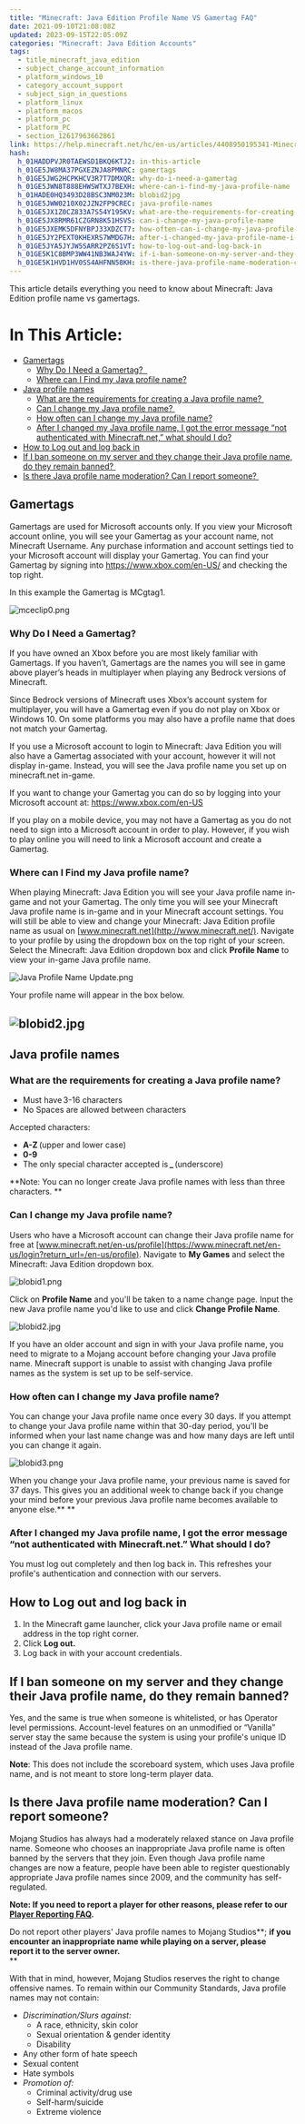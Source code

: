 ```yaml
---
title: "Minecraft: Java Edition Profile Name VS Gamertag FAQ"
date: 2021-09-10T21:08:08Z
updated: 2023-09-15T22:05:09Z
categories: "Minecraft: Java Edition Accounts"
tags:
  - title_minecraft_java_edition
  - subject_change_account_information
  - platform_windows_10
  - category_account_support
  - subject_sign_in_questions
  - platform_linux
  - platform_macos
  - platform_pc
  - platform_PC
  - section_12617963662861
link: https://help.minecraft.net/hc/en-us/articles/4408950195341-Minecraft-Java-Edition-Profile-Name-VS-Gamertag-FAQ
hash:
  h_01HADDPVJR0TAEWSD1BKQ6KTJ2: in-this-article
  h_01GE5JW8MA37PGXEZNJA8PMNRC: gamertags
  h_01GE5JWG2HCPKHCV3R7T7DMXQR: why-do-i-need-a-gamertag
  h_01GE5JWN8T888EHWSWTXJ7BEXH: where-can-i-find-my-java-profile-name
  h_01HADE0HQ3493D28BSC3NM023M: blobid2jpg
  h_01GE5JWW0210X02JZN2FP9CREC: java-profile-names
  h_01GE5JX1Z0CZ833A7S54Y195KV: what-are-the-requirements-for-creating-a-java-profile-name
  h_01GE5JX8RMR61CZGRN8K51HSVS: can-i-change-my-java-profile-name
  h_01GE5JXEMK5DFNYBPJ33XDZCT7: how-often-can-i-change-my-java-profile-name
  h_01GE5JY2PEXT0KHEXRS7WMDG7H: after-i-changed-my-java-profile-name-i-got-the-error-message-not-authenticated-with-minecraftnet-what-should-i-do
  h_01GE5JYA5JYJW5SARR2PZ6S1VT: how-to-log-out-and-log-back-in
  h_01GE5K1C8BMP3WW41NB3WAJ4YW: if-i-ban-someone-on-my-server-and-they-change-their-java-profile-name-do-they-remain-banned
  h_01GE5K1HVD1HV0SS4AHFNN58KH: is-there-java-profile-name-moderation-can-i-report-someone
---
```


This article details everything you need to know about Minecraft: Java Edition profile name vs gamertags.

# In This Article:

- [Gamertags](#gamertags)
  - [Why Do I Need a Gamertag?  ](#why-do-i-need-a-gamertag)
  - [Where can I Find my Java profile name?](#where-can-i-find-my-java-profile-name)
- [Java profile names](#java-profile-names)
  - [What are the requirements for creating a Java profile name? ](#what-are-the-requirements-for-creating-a-java-profile-name)
  - [Can I change my Java profile name? ](#can-i-change-my-java-profile-name)
  - [How often can I change my Java profile name?](#how-often-can-i-change-my-java-profile-name)
  - [After I changed my Java profile name, I got the error message “not authenticated with Minecraft.net,” what should I do?](#after-i-changed-my-java-profile-name-i-got-the-error-message-not-authenticated-with-minecraftnet-what-should-i-do)
- [How to Log out and log back in](#how-to-log-out-and-log-back-in)
- [If I ban someone on my server and they change their Java profile name, do they remain banned? ](#if-i-ban-someone-on-my-server-and-they-change-their-java-profile-name-do-they-remain-banned)
- [Is there Java profile name moderation? Can I report someone? ](#is-there-java-profile-name-moderation-can-i-report-someone)

## Gamertags

Gamertags are used for Microsoft accounts only. If you view your Microsoft account online, you will see your Gamertag as your account name, not Minecraft Username. Any purchase information and account settings tied to your Microsoft account will display your Gamertag. You can find your Gamertag by signing into <https://www.xbox.com/en-US/> and checking the top right.   

In this example the Gamertag is MCgtag1.  

![mceclip0.png](https://minecrafthelp.zendesk.com/hc/article_attachments/4408949981325)

### Why Do I Need a Gamertag?  

If you have owned an Xbox before you are most likely familiar with Gamertags. If you haven’t, Gamertags are the names you will see in game above player’s heads in multiplayer when playing any Bedrock versions of Minecraft.  

Since Bedrock versions of Minecraft uses Xbox’s account system for multiplayer, you will have a Gamertag even if you do not play on Xbox or Windows 10. On some platforms you may also have a profile name that does not match your Gamertag. 

If you use a Microsoft account to login to Minecraft: Java Edition you will also have a Gamertag associated with your account, however it will not display in-game. Instead, you will see the Java profile name you set up on minecraft.net in-game.  

If you want to change your Gamertag you can do so by logging into your Microsoft account at: <https://www.xbox.com/en-US>  

If you play on a mobile device, you may not have a Gamertag as you do not need to sign into a Microsoft account in order to play. However, if you wish to play online you will need to link a Microsoft account and create a Gamertag. 

### Where can I Find my Java profile name?

When playing Minecraft: Java Edition you will see your Java profile name in-game and not your Gamertag. The only time you will see your Minecraft Java profile name is in-game and in your Minecraft account settings. You will still be able to view and change your Minecraft: Java Edition profile name as usual on [www.minecraft.net](http://www.minecraft.net/). Navigate to your profile by using the dropdown box on the top right of your screen. Select the Minecraft: Java Edition dropdown box and click **Profile Name** to view your in-game Java profile name.

![Java Profile Name Update.png](https://minecrafthelp.zendesk.com/hc/article_attachments/19543249788429)

Your profile name will appear in the box below.

## ![blobid2.jpg](https://minecrafthelp.zendesk.com/hc/article_attachments/6023923635085)

## Java profile names

### What are the requirements for creating a Java profile name? 

- Must have 3-16 characters
- No Spaces are allowed between characters

Accepted characters: 

- **A-Z** (upper and lower case)
- **0-9**
- The only special character accepted is **\_** (underscore)

**Note: You can no longer create Java profile names with less than three characters. **

### Can I change my Java profile name? 

Users who have a Microsoft account can change their Java profile name for free at [www.minecraft.net/en-us/profile](https://www.minecraft.net/en-us/login?return_url=/en-us/profile). Navigate to **My Games** and select the Minecraft: Java Edition dropdown box. 

![blobid1.png](https://minecrafthelp.zendesk.com/hc/article_attachments/6023801543949)

Click on **Profile Name** and you'll be taken to a name change page. Input the new Java profile name you'd like to use and click **Change Profile Name**.

![blobid2.jpg](https://minecrafthelp.zendesk.com/hc/article_attachments/6023923635085)

If you have an older account and sign in with your Java profile name, you need to migrate to a Mojang account before changing your Java profile name. Minecraft support is unable to assist with changing Java profile names as the system is set up to be self-service.

### How often can I change my Java profile name? 

You can change your Java profile name once every 30 days. If you attempt to change your Java profile name within that 30-day period, you'll be informed when your last name change was and how many days are left until you can change it again.  

![blobid3.png](https://minecrafthelp.zendesk.com/hc/article_attachments/6023941382925)

When you change your Java profile name, your previous name is saved for 37 days. This gives you an additional week to change back if you change your mind before your previous Java profile name becomes available to anyone else.** **

### After I changed my Java profile name, I got the error message “not authenticated with Minecraft.net.” What should I do? 

You must log out completely and then log back in. This refreshes your profile's authentication and connection with our servers. 

## How to Log out and log back in 

1.  In the Minecraft game launcher, click your Java profile name or email address in the top right corner.
2.  Click **Log out.**
3.  Log back in with your account credentials.

## If I ban someone on my server and they change their Java profile name, do they remain banned? 

Yes, and the same is true when someone is whitelisted, or has Operator level permissions. Account-level features on an unmodified or “Vanilla” server stay the same because the system is using your profile's unique ID instead of the Java profile name.  

**Note**: This does not include the scoreboard system, which uses Java profile name, and is not meant to store long-term player data. 

## Is there Java profile name moderation? Can I report someone? 

Mojang Studios has always had a moderately relaxed stance on Java profile name. Someone who chooses an inappropriate Java profile name is often banned by the servers that they join. Even though Java profile name changes are now a feature, people have been able to register questionably appropriate Java profile names since 2009, and the community has self-regulated.  

**Note: If you need to report a player for other reasons, please refer to our [Player Reporting FAQ](../Minecraft-Java-Realms/Minecraft-Java-Edition-Player-Reporting-FAQ.md).**

Do not report other players' Java profile names to Mojang Studios**; **if you encounter an inappropriate name while playing on a server, please report it to the server owner.**   
**

With that in mind, however, Mojang Studios reserves the right to change offensive names. To remain within our Community Standards, Java profile names may not contain:

- *Discrimination/Slurs against:*
  - A race, ethnicity, skin color
  - Sexual orientation & gender identity
  - Disability
- Any other form of hate speech
- Sexual content
- Hate symbols
- *Promotion of:*
  - Criminal activity/drug use
  - Self-harm/suicide
  - Extreme violence
